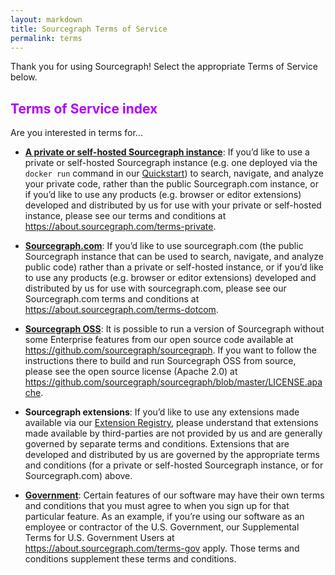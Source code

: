 ```yaml
---
layout: markdown
title: Sourcegraph Terms of Service
permalink: terms
---
```


Thank you for using Sourcegraph! Select the appropriate Terms of Service below.

<span style="color:#b200f8;">

## Terms of Service index

</span>

Are you interested in terms for...

* **[A private or self-hosted Sourcegraph instance](https://about.sourcegraph.com/terms-private)**: If you’d like to use a private or self-hosted Sourcegraph instance (e.g. one deployed via the `docker run` command in our [Quickstart](https://docs.sourcegraph.com)) to search, navigate, and analyze your private code, rather than the public Sourcegraph.com instance, or if you’d like to use any products (e.g. browser or editor extensions) developed and distributed by us for use with your private or self-hosted instance, please see our terms and conditions at https://about.sourcegraph.com/terms-private.

* **[Sourcegraph.com](https://about.sourcegraph.com/terms-dotcom)**: If you’d like to use sourcegraph.com (the public Sourcegraph instance that can be used to search, navigate, and analyze public code) rather than a private or self-hosted instance, or if you’d like to use any products (e.g. browser or editor extensions) developed and distributed by us for use with sourcegraph.com, please see our Sourcegraph.com terms and conditions at https://about.sourcegraph.com/terms-dotcom.

* **[Sourcegraph OSS](https://github.com/sourcegraph/sourcegraph/blob/master/LICENSE.apache)**: It is possible to run a version of Sourcegraph without some Enterprise features from our open source code available at https://github.com/sourcegraph/sourcegraph. If you want to follow the instructions there to build and run Sourcegraph OSS from source, please see the open source license (Apache 2.0) at https://github.com/sourcegraph/sourcegraph/blob/master/LICENSE.apache.

* **Sourcegraph extensions**: If you’d like to use any extensions made available via our [Extension Registry](https://sourcegraph.com/extensions), please understand that extensions made available by third-parties are not provided by us and are generally governed by separate terms and conditions. Extensions that are developed and distributed by us are governed by the appropriate terms and conditions (for a private or self-hosted Sourcegraph instance, or for Sourcegraph.com) above.

* **[Government](https://about.sourcegraph.com/terms-gov)**: Certain features of our software may have their own terms and conditions that you must agree to when you sign up for that particular feature. As an example, if you’re using our software as an employee or contractor of the U.S. Government, our Supplemental Terms for U.S. Government Users at https://about.sourcegraph.com/terms-gov apply. Those terms and conditions supplement these terms and conditions.
